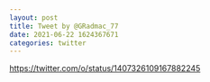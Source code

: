```yaml
--- 
layout: post 
title: Tweet by @GRadmac_77 
date: 2021-06-22 1624367671 
categories: twitter 
--- 
```

https://twitter.com/o/status/1407326109167882245